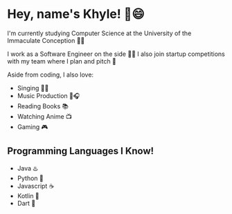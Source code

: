 # Hey, name's Khyle! 👋️😄

I'm currently studying Computer Science at the University of the Immaculate Conception 🤔📜

I work as a Software Engineer on the side 👨‍💻 I also join startup competitions with my team where I plan and pitch 💯

Aside from coding, I also love:
- Singing 🎤🎶
- Music Production 🎼🎧
- Reading Books 📚
- Watching Anime 📺
- Gaming 🎮

## Programming Languages I Know!
- Java ♨️
- Python 🐍
- Javascript ☕
- Kotlin 🤖
- Dart 🎯
